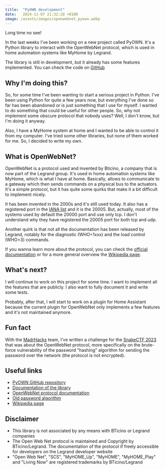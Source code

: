 ```yaml
---
title:  "PyOWN development"
date:   2024-11-07 21:32:28 +0100
image: /assets/images/openwebnet_pyown.webp
---
```


Long time no see!

In the last weeks I've been working on a new project called PyOWN. It's a Python library to interact with the OpenWebNet protocol, which is used in home automation systems like MyHome by Legrand.

The library is still in development, but it already has some features implemented. You can check the code on [GitHub](https://github.com/jotonedev/pyown)

## Why I'm doing this?

So, for some time I've been wanting to start a serious project in Python. I've been using Python for quite a few years now, but everything I've done so far has been abandoned or is just something that I use for myself. I wanted to do something that could be useful for other people. So, why not implement some obscure protocol that nobody uses? Well, I don't know, but I'm doing it anyway.

Also, I have a MyHome system at home and I wanted to be able to control it from my computer. I've tried some other libraries, but none of them worked for me. So, I decided to write my own.

## What is OpenWebNet?

OpenWebNet is a protocol used and invented by Bticino, a company that is now part of the Legrand group. It's used in home automation systems like MyHome, which is what I have at home.
Basically, allows to communicate to a gateway which then sends commands on a physical bus to the actuators.
It's a simple protocol, but it has quite some quirks that make it a bit difficult to implement nicely.

It has been invented in the 2000s and it's still used today.
It also has a registered port in the [IANA list](https://www.iana.org/assignments/service-names-port-numbers/service-names-port-numbers.xhtml?search=0&page=42) and it is the 20005.
But, actually, most of the systems used by default the 20000 port and use only tcp.
I don't understand why they have registered the 20005 port for both tcp and udp.

Another quirk is that not all the documentation has been released by Legrand, notably for the diagnostic (WHO=1xxx) and the load control (WHO=3) commands.

If you wanna learn more about the protocol, you can check the [official documentation](https://developer.legrand.com/Documentation/) or for a more general overview the [Wikipedia page](https://en.wikipedia.org/wiki/OpenWebNet).

## What's next?

I will continue to work on this project for some time. I want to implement all the features that are publicly. I also want to fully document it and write some tests.

Probably, after that, I will start to work on a plugin for Home Assistant because the current plugin for OpenWebNet only implements a few features and it's not maintained anymore.

## Fun fact

With the [MadrHacks](https://www.madrhacks.org) team, I've written a challenge for the [SnakeCTF 2023](https://github.com/MadrHacks/snakeCTF2023-Writeups) that was about the OpenWebNet protocol, more specifically on the brute-force vulnerability of the password "hashing" algorithm for sending the password over the network (the protocol is not encrypted).


## Useful links

- [PyOWN GitHub repository](https://github.com/jotonedev/pyown)
- [Documentation of the library](https://jotonedev.github.io/pyown/)
- [OpenWebNet protocol documentation](https://developer.legrand.com/Documentation/)
- [Old password algorithm](https://rosettacode.org/wiki/OpenWebNet_password#Python)
- [Wikipedia page](https://en.wikipedia.org/wiki/OpenWebNet)


## Disclaimer

- This library is not associated by any means with BTicino or Legrand companies
- The Open Web Net protocol is maintained and Copyright by BTicino/Legrand. The documentation of the protocol if freely accessible for developers on the Legrand developer website
- "Open Web Net", "SCS", "MyHOME_Up", "MyHOME", "MyHOME_Play" and "Living Now" are registered trademarks by BTicino/Legrand
